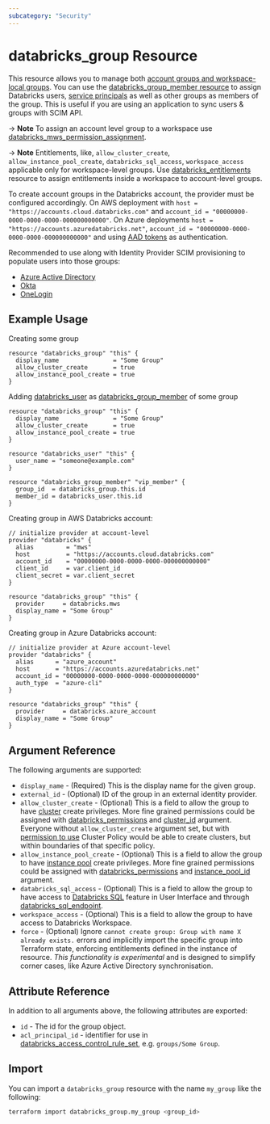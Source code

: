 ```yaml
---
subcategory: "Security"
---
```

# databricks_group Resource

This resource allows you to manage both [account groups and workspace-local groups](https://docs.databricks.com/administration-guide/users-groups/groups.html). You can use the [databricks_group_member resource](group_member.md) to assign Databricks users, [service principals](service_principal.md) as well as other groups as members of the group. This is useful if you are using an application to sync users & groups with SCIM API.

-> **Note** To assign an account level group to a workspace use [databricks_mws_permission_assignment](mws_permission_assignment.md).

-> **Note** Entitlements, like, `allow_cluster_create`, `allow_instance_pool_create`, `databricks_sql_access`, `workspace_access` applicable only for workspace-level groups.  Use [databricks_entitlements](entitlements.md) resource to assign entitlements inside a workspace to account-level groups.

To create account groups in the Databricks account, the provider must be configured accordingly. On AWS deployment with `host = "https://accounts.cloud.databricks.com"` and `account_id = "00000000-0000-0000-0000-000000000000"`. On Azure deployments `host = "https://accounts.azuredatabricks.net"`, `account_id = "00000000-0000-0000-0000-000000000000"` and using [AAD tokens](https://registry.terraform.io/providers/databricks/databricks/latest/docs#special-configurations-for-azure) as authentication.

Recommended to use along with Identity Provider SCIM provisioning to populate users into those groups:

* [Azure Active Directory](https://docs.microsoft.com/en-us/azure/databricks/administration-guide/users-groups/scim/aad)
* [Okta](https://docs.databricks.com/administration-guide/users-groups/scim/okta.html)
* [OneLogin](https://docs.databricks.com/administration-guide/users-groups/scim/onelogin.html)

## Example Usage

Creating some group

```hcl
resource "databricks_group" "this" {
  display_name               = "Some Group"
  allow_cluster_create       = true
  allow_instance_pool_create = true
}
```

Adding [databricks_user](user.md) as [databricks_group_member](group_member.md) of some group

```hcl
resource "databricks_group" "this" {
  display_name               = "Some Group"
  allow_cluster_create       = true
  allow_instance_pool_create = true
}

resource "databricks_user" "this" {
  user_name = "someone@example.com"
}

resource "databricks_group_member" "vip_member" {
  group_id  = databricks_group.this.id
  member_id = databricks_user.this.id
}
```

Creating group in AWS Databricks account:

```hcl
// initialize provider at account-level
provider "databricks" {
  alias         = "mws"
  host          = "https://accounts.cloud.databricks.com"
  account_id    = "00000000-0000-0000-0000-000000000000"
  client_id     = var.client_id
  client_secret = var.client_secret
}

resource "databricks_group" "this" {
  provider     = databricks.mws
  display_name = "Some Group"
}
```

Creating group in Azure Databricks account:

```hcl
// initialize provider at Azure account-level
provider "databricks" {
  alias      = "azure_account"
  host       = "https://accounts.azuredatabricks.net"
  account_id = "00000000-0000-0000-0000-000000000000"
  auth_type  = "azure-cli"
}

resource "databricks_group" "this" {
  provider     = databricks.azure_account
  display_name = "Some Group"
}
```

## Argument Reference

The following arguments are supported:

* `display_name` -  (Required) This is the display name for the given group.
* `external_id` - (Optional) ID of the group in an external identity provider.
* `allow_cluster_create` -  (Optional) This is a field to allow the group to have [cluster](cluster.md) create privileges. More fine grained permissions could be assigned with [databricks_permissions](permissions.md#Cluster-usage) and [cluster_id](permissions.md#cluster_id) argument. Everyone without `allow_cluster_create` argument set, but with [permission to use](permissions.md#Cluster-Policy-usage) Cluster Policy would be able to create clusters, but within boundaries of that specific policy.
* `allow_instance_pool_create` -  (Optional) This is a field to allow the group to have [instance pool](instance_pool.md) create privileges. More fine grained permissions could be assigned with [databricks_permissions](permissions.md#Instance-Pool-usage) and [instance_pool_id](permissions.md#instance_pool_id) argument.
* `databricks_sql_access` - (Optional) This is a field to allow the group to have access to [Databricks SQL](https://databricks.com/product/databricks-sql) feature in User Interface and through [databricks_sql_endpoint](sql_endpoint.md).
* `workspace_access` - (Optional) This is a field to allow the group to have access to Databricks Workspace.
* `force` - (Optional) Ignore `cannot create group: Group with name X already exists.` errors and implicitly import the specific group into Terraform state, enforcing entitlements defined in the instance of resource. _This functionality is experimental_ and is designed to simplify corner cases, like Azure Active Directory synchronisation.

## Attribute Reference

In addition to all arguments above, the following attributes are exported:

* `id` -  The id for the group object.
* `acl_principal_id` - identifier for use in [databricks_access_control_rule_set](access_control_rule_set.md), e.g. `groups/Some Group`.

## Import

You can import a `databricks_group` resource with the name `my_group` like the following:

```bash
terraform import databricks_group.my_group <group_id>
```
